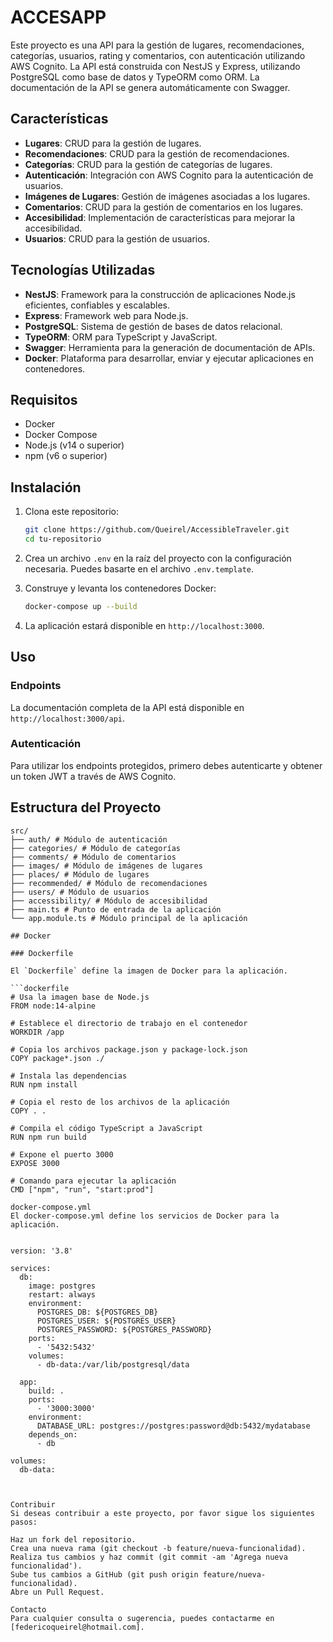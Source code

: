 # ACCESAPP

Este proyecto es una API para la gestión de lugares, recomendaciones, categorías, usuarios, rating y comentarios, con autenticación utilizando AWS Cognito. La API está construida con NestJS y Express, utilizando PostgreSQL como base de datos y TypeORM como ORM. La documentación de la API se genera automáticamente con Swagger.

## Características

- **Lugares**: CRUD para la gestión de lugares.
- **Recomendaciones**: CRUD para la gestión de recomendaciones.
- **Categorías**: CRUD para la gestión de categorías de lugares.
- **Autenticación**: Integración con AWS Cognito para la autenticación de usuarios.
- **Imágenes de Lugares**: Gestión de imágenes asociadas a los lugares.
- **Comentarios**: CRUD para la gestión de comentarios en los lugares.
- **Accesibilidad**: Implementación de características para mejorar la accesibilidad.
- **Usuarios**: CRUD para la gestión de usuarios.

## Tecnologías Utilizadas

- **NestJS**: Framework para la construcción de aplicaciones Node.js eficientes, confiables y escalables.
- **Express**: Framework web para Node.js.
- **PostgreSQL**: Sistema de gestión de bases de datos relacional.
- **TypeORM**: ORM para TypeScript y JavaScript.
- **Swagger**: Herramienta para la generación de documentación de APIs.
- **Docker**: Plataforma para desarrollar, enviar y ejecutar aplicaciones en contenedores.

## Requisitos

- Docker
- Docker Compose
- Node.js (v14 o superior)
- npm (v6 o superior)

## Instalación

1. Clona este repositorio:
    ```sh
    git clone https://github.com/Queirel/AccessibleTraveler.git
    cd tu-repositorio
    ```

2. Crea un archivo `.env` en la raíz del proyecto con la configuración necesaria. Puedes basarte en el archivo `.env.template`.

3. Construye y levanta los contenedores Docker:
    ```sh
    docker-compose up --build
    ```

4. La aplicación estará disponible en `http://localhost:3000`.

## Uso

### Endpoints

La documentación completa de la API está disponible en `http://localhost:3000/api`.

### Autenticación

Para utilizar los endpoints protegidos, primero debes autenticarte y obtener un token JWT a través de AWS Cognito.

## Estructura del Proyecto
```
src/
├── auth/ # Módulo de autenticación
├── categories/ # Módulo de categorías
├── comments/ # Módulo de comentarios
├── images/ # Módulo de imágenes de lugares
├── places/ # Módulo de lugares
├── recommended/ # Módulo de recomendaciones
├── users/ # Módulo de usuarios
├── accessibility/ # Módulo de accesibilidad
├── main.ts # Punto de entrada de la aplicación
└── app.module.ts # Módulo principal de la aplicación

## Docker

### Dockerfile

El `Dockerfile` define la imagen de Docker para la aplicación.

```dockerfile
# Usa la imagen base de Node.js
FROM node:14-alpine

# Establece el directorio de trabajo en el contenedor
WORKDIR /app

# Copia los archivos package.json y package-lock.json
COPY package*.json ./

# Instala las dependencias
RUN npm install

# Copia el resto de los archivos de la aplicación
COPY . .

# Compila el código TypeScript a JavaScript
RUN npm run build

# Expone el puerto 3000
EXPOSE 3000

# Comando para ejecutar la aplicación
CMD ["npm", "run", "start:prod"]

docker-compose.yml
El docker-compose.yml define los servicios de Docker para la aplicación.


version: '3.8'

services:
  db:
    image: postgres
    restart: always
    environment:
      POSTGRES_DB: ${POSTGRES_DB}
      POSTGRES_USER: ${POSTGRES_USER}
      POSTGRES_PASSWORD: ${POSTGRES_PASSWORD}
    ports:
      - '5432:5432'
    volumes:
      - db-data:/var/lib/postgresql/data

  app:
    build: .
    ports:
      - '3000:3000'
    environment:
      DATABASE_URL: postgres://postgres:password@db:5432/mydatabase
    depends_on:
      - db

volumes:
  db-data:



Contribuir
Si deseas contribuir a este proyecto, por favor sigue los siguientes pasos:

Haz un fork del repositorio.
Crea una nueva rama (git checkout -b feature/nueva-funcionalidad).
Realiza tus cambios y haz commit (git commit -am 'Agrega nueva funcionalidad').
Sube tus cambios a GitHub (git push origin feature/nueva-funcionalidad).
Abre un Pull Request.

Contacto
Para cualquier consulta o sugerencia, puedes contactarme en [federicoqueirel@hotmail.com].
